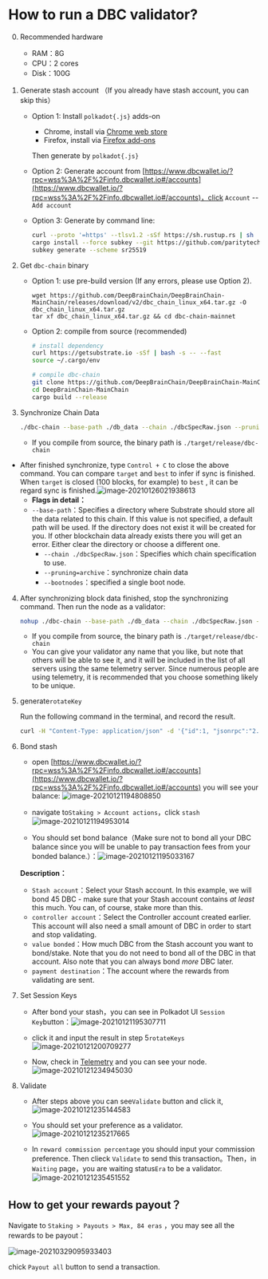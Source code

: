 # How to run a DBC validator?

0. Recommended hardware

   - RAM：8G
   - CPU：2 cores
   - Disk：100G

1. Generate stash account （If you already have stash account, you can skip this）

   - Option 1: Install `polkadot{.js}` adds-on

     - Chrome, install via [Chrome web store](https://chrome.google.com/webstore/detail/polkadot{js}-extension/mopnmbcafieddcagagdcbnhejhlodfdd)
     - Firefox, install via [Firefox add-ons](https://addons.mozilla.org/en-US/firefox/addon/polkadot-js-extension/)

     Then generate by `polkadot{.js}`

   - Option 2: Generate account from [https://www.dbcwallet.io/?rpc=wss%3A%2F%2Finfo.dbcwallet.io#/accounts](https://www.dbcwallet.io/?rpc=wss%3A%2F%2Finfo.dbcwallet.io#/accounts)，click `Account` -- `Add account`

   - Option 3: Generate by command line:

     ```bash
     curl --proto '=https' --tlsv1.2 -sSf https://sh.rustup.rs | sh
     cargo install --force subkey --git https://github.com/paritytech/substrate --version 2.0.1 --locked
     subkey generate --scheme sr25519
     ```

2. Get `dbc-chain` binary

   - Option 1: use pre-build version (If any errors, please use Option 2).

     ```
     wget https://github.com/DeepBrainChain/DeepBrainChain-MainChain/releases/download/v2/dbc_chain_linux_x64.tar.gz -O dbc_chain_linux_x64.tar.gz
     tar xf dbc_chain_linux_x64.tar.gz && cd dbc-chain-mainnet
     ```

   - Option 2: compile from source (recommended)

     ```bash
     # install dependency
     curl https://getsubstrate.io -sSf | bash -s -- --fast
     source ~/.cargo/env

     # compile dbc-chain
     git clone https://github.com/DeepBrainChain/DeepBrainChain-MainChain.git
     cd DeepBrainChain-MainChain
     cargo build --release
     ```

3. Synchronize Chain Data

   ```bash
   ./dbc-chain --base-path ./db_data --chain ./dbcSpecRaw.json --pruning=archive --bootnodes /ip4/111.44.254.180/tcp/20337/p2p/12D3KooWNtUXjdy8Q9hvdJ35a1jWpPnVBRgpT7nP8LmEgBWGqTpm
   ```

   - If you compile from source, the binary path is `./target/release/dbc-chain`

- After finished synchronize, type `Control + C` to close the above command. You can compare `target` and `best` to infer if sync is finished. When `target` is closed (100 blocks, for example) to `best` , it can be regard sync is finished.![image-20210126021938613](join_dbc_network_EN.assets/image-20210126021938613.png)
  - **Flags in detail：**
  - `--base-path`：Specifies a directory where Substrate should store all the data related to this chain. If this value is not specified, a default path will be used. If the directory does not exist it will be created for you. If other blockchain data already exists there you will get an error. Either clear the directory or choose a different one.
    - `--chain ./dbcSpecRaw.json`：Specifies which chain specification to use.
    - `--pruning=archive`：synchronize chain data
    - `--bootnodes`：specified a single boot node.

4. After synchronizing block data finished, stop the synchronizing command. Then run the node as a validator:

   ```bash
   nohup ./dbc-chain --base-path ./db_data --chain ./dbcSpecRaw.json --validator --name YourNodeName --bootnodes /ip4/111.44.254.180/tcp/20337/p2p/12D3KooWNtUXjdy8Q9hvdJ35a1jWpPnVBRgpT7nP8LmEgBWGqTpm 1>dbc_node.log 2>&1 &
   ```

   - If you compile from source, the binary path is `./target/release/dbc-chain`
   - You can give your validator any name that you like, but note that others will be able to see it, and it will be included in the list of all servers using the same telemetry server. Since numerous people are using telemetry, it is recommended that you choose something likely to be unique.

5. generate`rotateKey`

   Run the following command in the terminal, and record the result.

   ```bash
   curl -H "Content-Type: application/json" -d '{"id":1, "jsonrpc":"2.0", "method": "author_rotateKeys", "params":[]}' http://localhost:9933
   ```

6. Bond stash

   - open [https://www.dbcwallet.io/?rpc=wss%3A%2F%2Finfo.dbcwallet.io#/accounts](https://www.dbcwallet.io/?rpc=wss%3A%2F%2Finfo.dbcwallet.io#/accounts) you will see your balance: ![image-20210121194808850](join_dbc_network.assets/image-20210121194808850.png)

   - navigate to`Staking > Account actions`，click `stash`![image-20210121194953014](join_dbc_network.assets/image-20210121194953014.png)

   - You should set bond balance（Make sure not to bond all your DBC balance since you will be unable to pay transaction fees from your bonded balance.）：![image-20210121195033167](join_dbc_network.assets/image-20210121195033167.png)

   **Description：**

   - `Stash account`：Select your Stash account. In this example, we will bond 45 DBC - make sure that your Stash account contains _at least_ this much. You can, of course, stake more than this.
   - `controller account`：Select the Controller account created earlier. This account will also need a small amount of DBC in order to start and stop validating.
   - `value bonded`：How much DBC from the Stash account you want to bond/stake. Note that you do not need to bond all of the DBC in that account. Also note that you can always bond _more_ DBC later.
   - `payment destination`：The account where the rewards from validating are sent.

7. Set Session Keys

   - After bond your stash，you can see in Polkadot UI `Session Key`button：![image-20210121195307711](join_dbc_network.assets/image-20210121195307711.png)

   - click it and input the result in step 5`rotateKeys`![image-20210121200709277](join_dbc_network.assets/image-20210121200709277.png)

   - Now, check in [Telemetry](https://telemetry.polkadot.io/#list/DBC%20Mainnet) and you can see your node.![image-20210121234945030](join_dbc_network.assets/image-20210121234945030.png)

8. Validate

   - After steps above you can see`Validate` button and click it,![image-20210121235144583](join_dbc_network.assets/image-20210121235144583.png)

   - You should set your preference as a validator.![image-20210121235217665](join_dbc_network.assets/image-20210121235217665.png)

   - In `reward commission percentage` you should input your commission preference. Then clieck `Validate` to send this transaction。Then，in `Waiting` page，you are waiting status`Era` to be a validator.![image-20210121235451552](join_dbc_network.assets/image-20210121235451552.png)

## How to get your rewards payout？

Navigate to `Staking > Payouts > Max, 84 eras` ，you may see all the rewards to be payout：

![image-20210329095933403](join_dbc_network_EN.assets/image-20210329095933403.png)

chick `Payout all` button to send a transaction.
